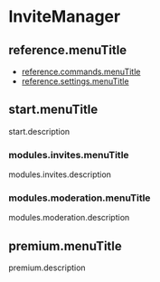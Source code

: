 # InviteManager

## reference.menuTitle

- [reference.commands.menuTitle](/tr/reference.url/reference.commands.url.md)
- [reference.settings.menuTitle](/tr/reference.url/reference.settings.url.md)

## start.menuTitle

start.description

### modules.invites.menuTitle

modules.invites.description

### modules.moderation.menuTitle

modules.moderation.description

## premium.menuTitle

premium.description
